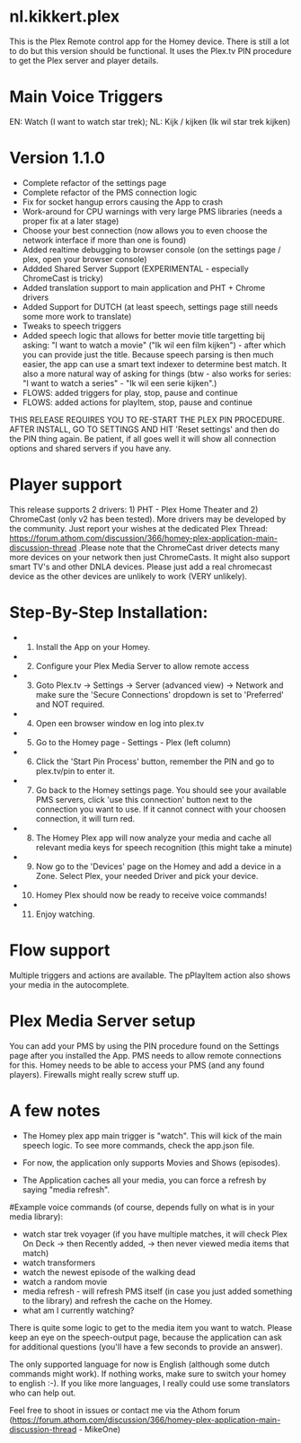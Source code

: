 # nl.kikkert.plex

This is the Plex Remote control app for the Homey device. There is still a lot to do but this version should be functional. It uses the Plex.tv PIN procedure to get the Plex server and player details.


# Main Voice Triggers

EN: Watch (I want to watch star trek);
NL: Kijk / kijken (Ik wil star trek kijken)

# Version 1.1.0

- Complete refactor of the settings page
- Complete refactor of the PMS connection logic
- Fix for socket hangup errors causing the App to crash
- Work-around for CPU warnings with very large PMS libraries (needs a proper fix at a later stage)
- Choose your best connection (now allows you to even choose the network interface if more than one is found)
- Added realtime debugging to browser console (on the settings page / plex, open your browser console)
- Addded Shared Server Support (EXPERIMENTAL - especially ChromeCast is tricky)
- Added translation support to main application and PHT + Chrome drivers
- Added Support for DUTCH (at least speech, settings page still needs some more work to translate)
- Tweaks to speech triggers
- Added speech logic that allows for better movie title targetting bij asking: "I want to watch a movie" ("Ik wil een film kijken") - after which you can provide just the title. Because speech parsing is then much easier, the app can use a smart text indexer to determine best match. It also a more natural way of asking for things (btw - also works for series: "I want to watch a series" - "Ik wil een serie kijken".)
- FLOWS: added triggers for play, stop, pause and continue
- FLOWS: added actions for playItem, stop, pause and continue

THIS RELEASE REQUIRES YOU TO RE-START THE PLEX PIN PROCEDURE. AFTER INSTALL, GO TO SETTINGS AND HIT 'Reset settings' and then do the PIN thing again. Be patient, if all goes well it will show all connection options and shared servers if you have any.

# Player support

This release supports 2 drivers: 1) PHT - Plex Home Theater and 2) ChromeCast (only v2 has been tested). More drivers may be developed by the community. Just report your wishes at the dedicated Plex Thread: https://forum.athom.com/discussion/366/homey-plex-application-main-discussion-thread .Please note that the ChromeCast driver detects many more devices on your network then just ChromeCasts. It might also support smart TV's and other DNLA devices. Please just add a real chromecast device as the other devices are unlikely to work (VERY unlikely).

# Step-By-Step Installation:

* 1) Install the App on your Homey.
* 2) Configure your Plex Media Server to allow remote access
* 3) Goto Plex.tv -> Settings -> Server (advanced view) -> Network and make sure the 'Secure Connections' dropdown is set to 'Preferred' and NOT required.
* 4) Open een browser window en log into plex.tv
* 5) Go to the Homey page - Settings - Plex (left column)
* 6) Click the 'Start Pin Process' button, remember the PIN and go to plex.tv/pin to enter it.
* 7) Go back to the Homey settings page. You should see your available PMS servers, click 'use this connection' button next to the connection you want to use. If it cannot connect with your choosen connection, it will turn red.
* 8) The Homey Plex app will now analyze your media and cache all relevant media keys for speech recognition (this might take a minute)
* 9) Now go to the 'Devices' page on the Homey and add a device in a Zone. Select Plex, your needed Driver and pick your device.
* 10) Homey Plex should now be ready to receive voice commands!
* 11) Enjoy watching.

# Flow support

Multiple triggers and actions are available. The pPlayItem action also shows your media in the autocomplete.

# Plex Media Server setup

You can add your PMS by using the PIN procedure found on the Settings page after you installed the App. PMS needs to allow remote connections for this. Homey needs to be able to access your PMS (and any found players). Firewalls might really screw stuff up.

# A few notes

- The Homey plex app main trigger is "watch". This will kick of the main speech logic. To see more commands, check the app.json file.

- For now, the application only supports Movies and Shows (episodes).

- The Application caches all your media, you can force a refresh by saying "media refresh".


#Example voice commands (of course, depends fully on what is in your media library):

- watch star trek voyager (if you have multiple matches, it will check Plex On Deck -> then Recently added, -> then never viewed media items that match)
- watch transformers
- watch the newest episode of the walking dead
- watch a random movie
- media refresh - will refresh PMS itself (in case you just added something to the library) and refresh the cache on the Homey.
- what am I currently watching? 


There is quite some logic to get to the media item you want to watch. Please keep an eye on the speech-output page, because the application can ask for additional questions (you'll have a few seconds to provide an answer).

The only supported language for now is English (although some dutch commands might work). If nothing works, make sure to switch your homey to english :-). If you like more languages, I really could use some translators who can help out.



Feel free to shoot in issues or contact me via the Athom forum (https://forum.athom.com/discussion/366/homey-plex-application-main-discussion-thread - MikeOne)

